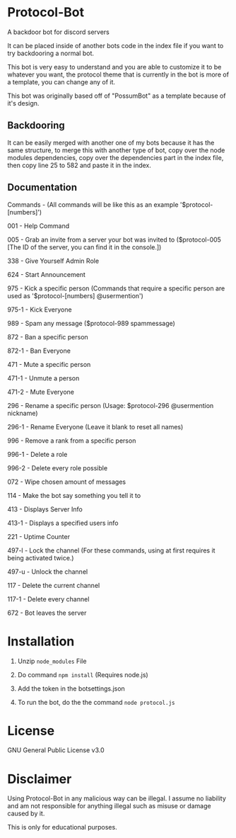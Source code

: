 # Protocol-Bot
A backdoor bot for discord servers

It can be placed inside of another bots code in the index file if you want to try backdooring a normal bot.

This bot is very easy to understand and you are able to customize it to be whatever you want, the protocol theme that is currently in the bot is more of a template, you can change any of it.

This bot was originally based off of "PossumBot" as a template because of it's design.
## Backdooring
It can be easily merged with another one of my bots because it has the same structure, to merge this with another type of bot, copy over the node modules dependencies, copy over the dependencies part in the index file, then copy line 25 to 582 and paste it in the index.
## Documentation
Commands - (All commands will be like this as an example '$protocol-[numbers]')

001 - Help Command

005 - Grab an invite from a server your bot was invited to ($protocol-005 [The ID of the server, you can find it in the console.])

338 - Give Yourself Admin Role

624 - Start Announcement

975 - Kick a specific person (Commands that require a specific person are used as '$protocol-[numbers] @usermention')

975-1 - Kick Everyone

989 - Spam any message ($protocol-989 spammessage)

872 - Ban a specific person

872-1 - Ban Everyone

471 - Mute a specific person

471-1 - Unmute a person

471-2 - Mute Everyone

296 - Rename a specific person (Usage: $protocol-296 @usermention nickname)

296-1 - Rename Everyone (Leave it blank to reset all names)

996 - Remove a rank from a specific person

996-1 - Delete a role

996-2 - Delete every role possible

072 - Wipe chosen amount of messages

114 - Make the bot say something you tell it to

413 - Displays Server Info

413-1 - Displays a specified users info

221 - Uptime Counter

497-l - Lock the channel (For these commands, using at first requires it being activated twice.)

497-u - Unlock the channel

117 - Delete the current channel

117-1 - Delete every channel

672 - Bot leaves the server
# Installation
1. Unzip ```node_modules``` File

2. Do command ```npm install``` (Requires node.js)

3. Add the token in the botsettings.json

4. To run the bot, do the the command ```node protocol.js```
# License
GNU General Public License v3.0
# Disclaimer
Using Protocol-Bot in any malicious way can be illegal. 
I assume no liability and am not responsible for anything illegal such as misuse or damage caused by it.

This is only for educational purposes.
